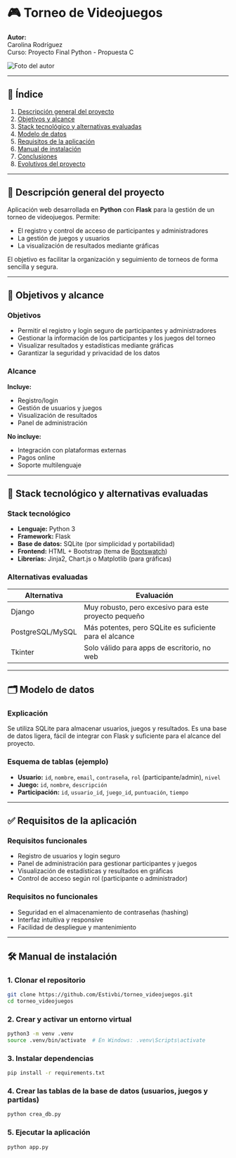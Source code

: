 # 🎮 Torneo de Videojuegos

**Autor:**  
Carolina Rodríguez  
Curso: Proyecto Final Python - Propuesta C

![Foto del autor](coloca_aquí_tu_foto.jpg) <!-- Puedes cambiar por un link externo si lo subes a GitHub -->

---

## 📑 Índice

1. [Descripción general del proyecto](#descripción-general-del-proyecto)  
2. [Objetivos y alcance](#objetivos-y-alcance)  
3. [Stack tecnológico y alternativas evaluadas](#stack-tecnológico-y-alternativas-evaluadas)  
4. [Modelo de datos](#modelo-de-datos)  
5. [Requisitos de la aplicación](#requisitos-de-la-aplicación)  
6. [Manual de instalación](#manual-de-instalación)  
7. [Conclusiones](#conclusiones)  
8. [Evolutivos del proyecto](#evolutivos-del-proyecto)  

---

## 🧾 Descripción general del proyecto

Aplicación web desarrollada en **Python** con **Flask** para la gestión de un torneo de videojuegos. Permite:

- El registro y control de acceso de participantes y administradores  
- La gestión de juegos y usuarios  
- La visualización de resultados mediante gráficas  

El objetivo es facilitar la organización y seguimiento de torneos de forma sencilla y segura.

---

## 🎯 Objetivos y alcance

### Objetivos

- Permitir el registro y login seguro de participantes y administradores  
- Gestionar la información de los participantes y los juegos del torneo  
- Visualizar resultados y estadísticas mediante gráficas  
- Garantizar la seguridad y privacidad de los datos  

### Alcance

**Incluye:**  
- Registro/login  
- Gestión de usuarios y juegos  
- Visualización de resultados  
- Panel de administración

**No incluye:**  
- Integración con plataformas externas  
- Pagos online  
- Soporte multilenguaje  

---

## 🧰 Stack tecnológico y alternativas evaluadas

### Stack tecnológico

- **Lenguaje:** Python 3  
- **Framework:** Flask  
- **Base de datos:** SQLite (por simplicidad y portabilidad)  
- **Frontend:** HTML + Bootstrap (tema de [Bootswatch](https://bootswatch.com))  
- **Librerías:** Jinja2, Chart.js o Matplotlib (para gráficas)  

### Alternativas evaluadas

| Alternativa       | Evaluación |
|-------------------|------------|
| Django            | Muy robusto, pero excesivo para este proyecto pequeño |
| PostgreSQL/MySQL  | Más potentes, pero SQLite es suficiente para el alcance |
| Tkinter           | Solo válido para apps de escritorio, no web |

---

## 🗂 Modelo de datos

### Explicación

Se utiliza SQLite para almacenar usuarios, juegos y resultados. Es una base de datos ligera, fácil de integrar con Flask y suficiente para el alcance del proyecto.

### Esquema de tablas (ejemplo)

- **Usuario:** `id`, `nombre`, `email`, `contraseña`, `rol` (participante/admin), `nivel`  
- **Juego:** `id`, `nombre`, `descripción`  
- **Participación:** `id`, `usuario_id`, `juego_id`, `puntuación`, `tiempo`

<!-- Puedes insertar aquí un diagrama visual generado con diagrams.net -->

---

## ✅ Requisitos de la aplicación

### Requisitos funcionales

- Registro de usuarios y login seguro  
- Panel de administración para gestionar participantes y juegos  
- Visualización de estadísticas y resultados en gráficas  
- Control de acceso según rol (participante o administrador)

### Requisitos no funcionales

- Seguridad en el almacenamiento de contraseñas (hashing)  
- Interfaz intuitiva y responsive  
- Facilidad de despliegue y mantenimiento

<!-- Puedes incluir aquí capturas de pantalla de las páginas principales -->

---

## 🛠 Manual de instalación

### 1. Clonar el repositorio

```bash
git clone https://github.com/Estivbi/torneo_videojuegos.git
cd torneo_videojuegos
```
### 2. Crear y activar un entorno virtual

```bash
python3 -m venv .venv
source .venv/bin/activate  # En Windows: .venv\Scripts\activate
```

### 3. Instalar dependencias

```bash
pip install -r requirements.txt
```

### 4. Crear las tablas de la base de datos (usuarios, juegos y partidas)

```bash
python crea_db.py
``` 

### 5. Ejecutar la aplicación

```bash
python app.py
``` 